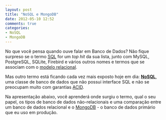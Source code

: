 ```yaml
---
layout: post
title: "NoSQL e MongoDB"
date: 2012-05-10 12:52
comments: true
categories:
- NoSQL
- MongoDB
---
```


No que você pensa quando ouve falar em Banco de Dados? Não fique surpreso se o termo [SQL][sql] for um *top hit* da sua lista, junto com MySQL, PostgreSQL, SQLite, Firebird e vários outros nomes e termos que se associam com o [modelo relacional][mrelacional].

Mas outro termo está ficando cada vez mais exposto hoje em dia: [**NoSQL**][nosql], uma classe de banco de dados que não possui interface SQL e não se preocupam muito com garantias [ACID][acid].

Na apresentação abaixo, você aprenderá onde surgiu o termo, qual o seu papel, os tipos de banco de dados não-relacionais e uma comparação entre um banco de dados relacional e o [MongoDB][mdb] - o banco de dados primário que eu uso em produção.

[sql]: http://pt.wikipedia.org/wiki/SQL "SQL na Wikipedia"
[mrelacional]: http://pt.wikipedia.org/wiki/Modelo_relacional "Modelo Relacional na Wikipedia"
[nosql]: http://pt.wikipedia.org/wiki/NoSQL "NoSQL na Wikipedia"
[acid]: http://pt.wikipedia.org/wiki/ACID "ACID na Wikipedia"
[mdb]: http://www.mongodb.org/ "MongoDB"

<script async class="speakerdeck-embed" data-id="4fe0da2f324a69001f01160b" data-ratio="1.3333333333333333" src="//speakerdeck.com/assets/embed.js"></script>

